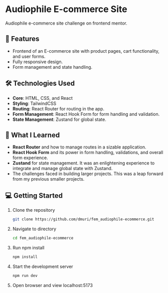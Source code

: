 # Audiophile E-commerce Site

Audiophile e-commerce site challenge on frontend mentor.

## 🌟 Features

- Frontend of an E-commerce site with product pages, cart functionality, and user forms.
- Fully responsive design.
- Form management and state handling.

## 🛠️ Technologies Used

- **Core**: HTML, CSS, and React
- **Styling**: TailwindCSS
- **Routing**: React Router for routing in the app.
- **Form Management**: React Hook Form for form handling and validation.
- **State Management**: Zustand for global state.

## 🚀 What I Learned

- **React Router** and how to manage routes in a sizable application.
- **React Hook Form** and its power in form handling, validations, and overall form experience.
- **Zustand** for state management. It was an enlightening experience to integrate and manage global state with Zustand.
- The challenges faced in building larger projects. This was a leap forward from my previous smaller projects.

## 💻 Getting Started

1. Clone the repository

   ```sh
   git clone https://github.com/dmuri/fem_audiophile-ecommerce.git
   ```

2. Navigate to directory

   ```sh
   cd fem_audiophile-ecommerce
   ```

3. Run npm install
   
   ```sh
   npm install
   ```

4. Start the development server

   ```sh
   npm run dev
   ```

5. Open browser and view localhost:5173
